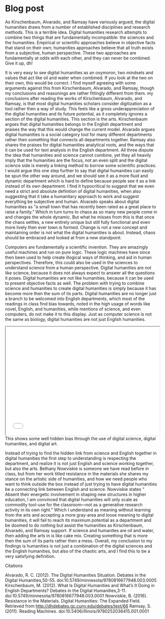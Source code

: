 # Blog post


As Kirschenbaum, Alvarado, and Ramsay have variously argued, the digital humanities draws from a
number of established disciplines and research methods. This is a terrible idea. Digital humanities
research attempts to combine two things that are fundamentally incompatible: the sciences and the
humanities. Empirical or scientific approaches believe in objective facts that stand on their own;
humanities approaches believe that all truth exists from a subjective, human perspective. These two
approaches are fundamentally at odds with each other, and they can never be combined. Give it up,
dh!

It is very easy to see digital humanities as an oxymoron, two mindsets and values that act like oil and water when combined. If you look at the two on their own, this would be correct. I find myself agreeing with some arguments against this from Kirschenbaum, Alvarado, and Ramsay, though my conclusions and reasonings are rather fittingly different from them. my conclusions after reading the works of Kirschenbaum, Alvarado, and Ramsay, is that most digital humanities scholars consider digitization as a tool rather then a way of study. This feels like a gross underappreciation of the digital humanities and its future potential, as it completely ignores a section of the digital humanities. This section is the arts. 
 Kirschenbaum argues that digital humanities belongs in the English department and praises the way that this would change the current model. Alvarado argues digital humanities is a social category tool for many different departments rather then something that connects all departments together. Ramsay also shares the praises for digital humanities analytical roots, and the ways that it can be used for text analysis in the English department. All three dispute the idea that humanities and science cannot combine, yet they all heavily imply that the humanities are the focus, not an even split and the digital science side is merely a linking method to borrow some scientific practices. I would argue this one step further to say that digital humanities can easily be spun the other way around, and we should see it as a more fluid and dynamic department which is hard to define because people see it as a link instead of its own department.  I find it hypocritical to suggest that we even need a strict and absolute definition of digital humanities, when also suggesting that it take a humanitary approach to work and suggest everything be subjective and human. Alvarado speaks about digital humanities as “a small town that has recently been rated as a great place to raise a family.” Which in turn turns to chaos as so many new people come in and changes the whole dynamic. But what he misses from this is that once the chaos settles, a new entirely unique but still fully functional and even more lively then ever town is formed. Change is not a new concept and maintaining order is not what the digital humanities is about. Instead, chaos should be embraced and looked at from a new standpoint.

Computers are fundamentally a scientific invention. They are amazingly useful machines and run on pure logic. These logic machines have since then been used to help create illogical ways of thinking, and aid in human perspectives. Therefore, this could also be used in the sciences to understand science from a human perspective. Digital humanities are not like science, because it does not always expect to answer all the questions it poses. Digital humanities are not like humanities, because it can be used to present objective facts as well. The problem with trying to combine science and humanities to create digital humanities is simply because it has become more then the sum of its parts. Digital humanities are no longer just a branch to be welcomed into English departments, which most of the readings in class find bias towards, noted in the high usage of words like novel, English, and humanities, while mentions of science, and even computers, do not make it to this display. Just as computer science is not the same as biology, digital humanities are not just English humanities.

<iframe style='width: 509px; height: 358px;' src='//voyant-tools.org/tool/Cirrus/?visible=25&corpus=defc31d123ab09522ce9d0e615046443'></iframe>
This shows some well hidden bias through the use of digital science, digital humanities, and digital art.

 Instead of trying to find the hidden link from science and English together in digital humanities the first step to understanding is respecting the department, and realize it is not just English and science working together, but also the arts. Bethany Nowviskie is someone we have read before in class, but from her work titled resistance in the materials she shares my stance on the artistic side of humanities, and how we need people who want to think outside the box instead of just trying to have digital humanities be a connecting link between English and science. Nowviskie states “
Absent their energetic involvement in shaping new structures in higher education, I am convinced that digital humanities will only scale as commodity tool-use for the classroom—not as a generative research activity in its own right.” Which I understand as meaning without learning from the arts and accepting a more gray-area and loose meaning to digital humanities, it will fail to reach its maximum potential as a department and be doomed to do nothing but assist the humanities as Kirschenbaum, Alvarado, and Ramsay support. If science and humanites are oil and water, then adding the arts in is like cake mix. Creating something that is more then the sum of its parts rather then a mess. Overall, my conclusion to my findings is humanities is not just a combination of the digital sciences and the English humanities, but also of the chaotic arts, and I find this to be a very satisfying definition. 

Citations

Alvarado, R. C. (2012). The Digital Humanities Situation. Debates in the Digital Humanities,50-55. doi:10.5749/minnesota/9780816677948.003.0005
Kirschenbaum, M. (2012). What Is Digital Humanities and What’s It Doing in English Departments? Debates in the Digital Humanities,3-11. doi:10.5749/minnesota/9780816677948.003.0001
Nowviskie, B. (2016). Resistance in the Materials. Digital Humanities: The Expanded Field. Retrieved from http://dhdebates.gc.cuny.edu/debates/text/66
Ramsay, S. (2011). Reading Machines. doi:10.5406/illinois/9780252036415.001.0001

